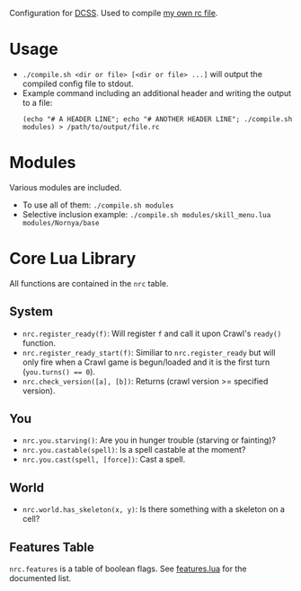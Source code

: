 Configuration for [DCSS](https://crawl.develz.org). Used to compile [my own rc file](https://crawl.kelbi.org/crawl/rcfiles/crawl-git/Nornya.rc).

# Usage
* `./compile.sh <dir or file> [<dir or file> ...]` will output the compiled config file to stdout.
* Example command including an additional header and writing the output to a file:
  ```
  (echo "# A HEADER LINE"; echo "# ANOTHER HEADER LINE"; ./compile.sh modules) > /path/to/output/file.rc
  ```

# Modules
Various modules are included.
* To use all of them: `./compile.sh modules`
* Selective inclusion example: `./compile.sh modules/skill_menu.lua modules/Nornya/base`

# Core Lua Library
All functions are contained in the `nrc` table.

## System
* `nrc.register_ready(f)`: Will register `f` and call it upon Crawl's `ready()` function.
* `nrc.register_ready_start(f)`: Similiar to `nrc.register_ready` but will only fire when a Crawl game is begun/loaded and it is the first turn (`you.turns() == 0`).
* `nrc.check_version([a], [b])`: Returns (crawl version >= specified version).

## You
* `nrc.you.starving()`: Are you in hunger trouble (starving or fainting)?
* `nrc.you.castable(spell)`: Is a spell castable at the moment?
* `nrc.you.cast(spell, [force])`: Cast a spell.

## World
* `nrc.world.has_skeleton(x, y)`: Is there something with a skeleton on a cell?

## Features Table
`nrc.features` is a table of boolean flags. See [features.lua](core/header/features.lua) for the documented list.
